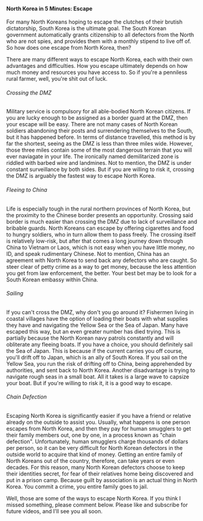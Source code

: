 #### North Korea in 5 Minutes: Escape

For many North Koreans hoping to escape the clutches of their brutish dictatorship, South Korea is the ultimate goal. The South Korean government automatically grants citizenship to all defectors from the North who are not spies, and provides them with a monthly stipend to live off of. So how does one escape from North Korea, then?

There are many different ways to escape North Korea, each with their own advantages and difficulties. How you escape ultimately depends on how much money and resources you have access to. So if you're a penniless rural farmer, well, you're shit out of luck.

###### Crossing the DMZ
Military service is compulsory for all able-bodied North Korean citizens. If you are lucky enough to be assigned as a border guard at the DMZ, then your escape will be easy. There are not many cases of North Korean soldiers abandoning their posts and surrendering themselves to the South, but it has happened before. In terms of distance travelled, this method is by far the shortest, seeing as the DMZ is less than three miles wide. However, those three miles contain some of the most dangerous terrain that you will ever naviagate in your life. The ironically named demilitarized zone is riddled with barbed wire and landmines. Not to mention, the DMZ is under constant surveillance by both sides. But if you are willing to risk it, crossing the DMZ is arguably the fastest way to escape North Korea.

###### Fleeing to China
Life is especially tough in the rural northern provinces of North Korea, but the proximity to the Chinese border presents an opportunity. Crossing said border is much easier than crossing the DMZ due to lack of surveillance and bribable guards. North Koreans can escape by offering cigarettes and food to hungry soldiers, who in turn allow them to pass freely. The crossing itself is relatively low-risk, but after that comes a long journey down through China to Vietnam or Laos, which is not easy when you have little money, no ID, and speak rudimentary Chinese. Not to mention, China has an agreement with North Korea to send back any defectors who are caught. So steer clear of petty crime as a way to get money, because the less attention you get from law enforcement, the better. Your best bet may be to look for a South Korean embassy within China.

###### Sailing
If you can't cross the DMZ, why don't you go around it? Fishermen living in coastal villages have the option of loading their boats with what supplies they have and navigating the Yellow Sea or the Sea of Japan. Many have escaped this way, but an even greater number has died trying. This is partially because the North Korean navy patrols constantly and will obliterate any fleeing boats. If you have a choice, you should definitely sail the Sea of Japan. This is because if the current carries you off course, you'll drift off to Japan, which is an ally of South Korea. If you sail on the Yellow Sea, you run the risk of drifting off to China, being apprehended by authorities, and sent back to North Korea. Another disadvantage is trying to navigate rough seas in a small boat. All it takes is a large wave to capsize your boat. But if you're willing to risk it, it is a good way to escape.

###### Chain Defection
Escaping North Korea is significantly easier if you have a friend or relative already on the outside to assist you. Usually, what happens is one person escapes from North Korea, and then they pay for human smugglers to get their family members out, one by one, in a process known as "chain defection". Unfortunately, human smugglers charge thousands of dollars per person, so it can be very difficult for North Korean defectors in the outside world to acquire that kind of money. Getting an entire family of North Koreans out of the country, therefore, can take years or even decades. For this reason, many North Korean defectors choose to keep their identities secret, for fear of their relatives home being discovered and put in a prison camp. Because guilt by association is an actual thing in North Korea. You commit a crime, you entire family goes to jail.

Well, those are some of the ways to escape North Korea. If you think I missed something, please comment below. Please like and subscribe for future videos, and I'll see you all soon.
